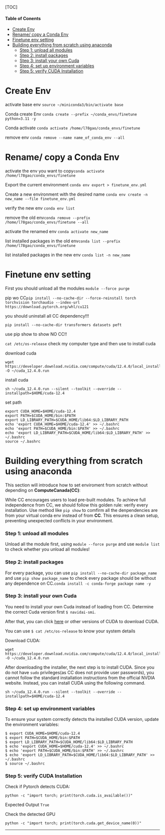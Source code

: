 [TOC]

#### Table of Conents

- [Create Env](#create-env)
- [Rename/ copy a Conda Env](#rename-copy-a-conda-env)
- [Finetune env setting](#finetune-env-setting)
- [Building everything from scratch using anaconda](#building-everything-from-scratch-using-anaconda)
  - [Step 1: unload all modules](#step-1-unload-all-modules)
  - [Step 2: install packages](#step-2-install-packages)
  - [Step 3: install your own Cuda](#step-3-install-your-own-cuda)
  - [Step 4: set up environment variables](#step-4-set-up-environment-variables)
  - [Step 5: verify CUDA Installation](#step-5-verify-cuda-installation)

# Create Env

activate base env `source ~/miniconda3/bin/activate base`

Conda create Env `conda create --prefix ~/conda_envs/finetune python=3.11 -y`

Conda activate `conda activate /home/l78gao/conda_envs/finetune`

remove env `conda remove --name name_of_conda_env --all`

# Rename/ copy a Conda Env

activate the env you want to copy`conda activate /home/l78gao/conda_envs/finetune`

Export the current environment `conda env export > finetune_env.yml`

Create a new environment with the desired name `conda env create -n new_name --file finetune_env.yml`

verify the new env `conda env list`

remove the old env`conda remove --prefix /home/l78gao/conda_envs/finetune --all`

activate the renamed env `conda activate new_name`

list installed packages in the old env`conda list --prefix /home/l78gao/conda_envs/finetune`

list installed packages in the new env `conda list -n new_name`

# Finetune env setting

First you should unload all the modules `module --force purge`

pip wo CC`pip install --no-cache-dir --force-reinstall torch torchvision torchaudio --index-url https://download.pytorch.org/whl/cu121`

you should uninstall all CC dependency!!!

`pip install --no-cache-dir transformers datasets peft`

use pip show to show NO CC!!

`cat /etc/os-release` check my computer type and then use to install cuda

download cuda

```
wget https://developer.download.nvidia.com/compute/cuda/12.4.0/local_installers/cuda_12.4.0_550.54.14_linux.run -O ~/cuda_12.4.0.run
```

install cuda

```
sh ~/cuda_12.4.0.run --silent --toolkit --override --installpath=$HOME/cuda-12.4
```

set path

```
export CUDA_HOME=$HOME/cuda-12.4
export PATH=$CUDA_HOME/bin:$PATH
export LD_LIBRARY_PATH=$CUDA_HOME/lib64:$LD_LIBRARY_PATH
echo 'export CUDA_HOME=$HOME/cuda-12.4' >> ~/.bashrc
echo 'export PATH=$CUDA_HOME/bin:$PATH' >> ~/.bashrc
echo 'export LD_LIBRARY_PATH=$CUDA_HOME/lib64:$LD_LIBRARY_PATH' >> ~/.bashrc
source ~/.bashrc
```

# Building everything from scratch using anaconda

This section will introduce how to set enviroment from scratch without depending on **ComputeCanada(CC)**:

While CC encourages users to load pre-built modules. To achieve full independence from CC, we should follow this golden rule: verify every installation. Use method like `pip show` to comfirm all the denpendencies are from your virtual conda env instead of from **CC**. This ensures a clean setup, preventing unexpected conflicts in your environment.

### Step 1: unload all modules

Unload all the module first, using `module --force purge` and use `module list` to check whether you unload all modules!

### Step 2: install packages

For every package, you can use `pip install --no-cache-dir package_name` and use `pip show package_name` to check every package should be without any dependence on CC.`conda install -c conda-forge package name -y`

### Step 3: install your own Cuda

You need to install your own Cuda instead of loading from CC.
Determine the correct Cuda version first `$ navidai-smi`.

After that, you can click [here](https://developer.nvidia.com/cuda-12-4-0-download-archive?target_os=Linux) or other versions of CUDA to download CUDA.

You can use `$ cat /etc/os-release` to know your system details

Download CUDA:

```
wget https://developer.download.nvidia.com/compute/cuda/12.4.0/local_installers/cuda_12.4.0_550.54.14_linux.run -O ~/cuda_12.4.0.run
```

After downloading the installer, the next step is to install CUDA. Since you do not have `sudo` privileges(as CC does not provide user passwords), you cannot follow the standard installation instructions from the official NVDIA website. Instead, you can install CUDA using the following command.

```
sh ~/cuda_12.4.0.run --silent --toolkit --override --installpath=$HOME/cuda-12.4
```

### Step 4: set up environment variables

To ensure your system correctly detects tha installed CUDA version, update the environment variables:

```
$ export CUDA_HOME=$HOME/cuda-12.4
$ export PATH=$CUDA_HOME/bin:$PATH
$ export LD_LIBRARY_PATH=$CUDA_HOME/lib64:$LD_LIBRARY_PATH
$ echo 'export CUDA_HOME=$HOME/cuda-12.4' >> ~/.bashrc
$ echo 'export PATH=$CUDA_HOME/bin:$PATH' >> ~/.bashrc
$ echo 'export LD_LIBRARY_PATH=$CUDA_HOME/lib64:$LD_LIBRARY_PATH' >> ~/.bashrc
$ source ~/.bashrc
```

### Step 5: verify CUDA Installation

Check if Pytorch detects CUDA:

```
python -c "import torch; print(torch.cuda.is_available())"
```

Expected Output `True`

Check the detected GPU

```
python -c "import torch; print(torch.cuda.get_device_name(0))"

```

---

